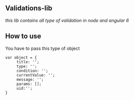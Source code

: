 ## Validations-lib
_this lib contains all type of validation in node and angular 6_

## How to use

You have to pass this type of object 
```
var object = {
     title: '';
     type: '';
     condition: '';
     currentValue: '';
     message: '';
     params: [];
     uid:'';
}
```